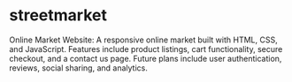 # streetmarket
Online Market Website: A responsive online market built with HTML, CSS, and JavaScript. Features include product listings, cart functionality, secure checkout, and a contact us page. Future plans include user authentication, reviews, social sharing, and analytics.
